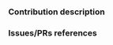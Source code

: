### Contribution description

<!--
Description (as detailed as possible) of your contribution.
- describe the part/s of the repo is (are) involved
-->


### Issues/PRs references

<!--
Use keywords with the link to the issue you want to resolve, this way some actions can perform automatically, e.g. closing an issue
- If the PR fix an issue: Close, Closes, Fix, Fixes or Resolve
- If the PR is related to another one or issue: see, see also
- If another PR need to be merged before this one: Depend on or Depends on

Examples:
  Fixes #135, see also #135, depends on #135, etc

See more about this feature: https://help.github.com/articles/closing-issues-using-keywords/.
-->
